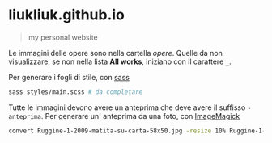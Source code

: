 # liukliuk.github.io

> my personal website

Le immagini delle opere sono nella cartella *opere*.
Quelle da non visualizzare, se non nella lista **All works**, iniziano con il carattere `_`.

Per generare i fogli di stile, con [sass]

```bash
sass styles/main.scss # da completare
```

Tutte le immagini devono avere un anteprima che deve avere il suffisso `-anteprima`.
Per generare un' anteprima da una foto, con [ImageMagick]

```bash
convert Ruggine-1-2009-matita-su-carta-58x50.jpg -resize 10% Ruggine-1-2009-matita-su-carta-58x50-anteprima.jpg
```

[sass]: http://sass-lang.com/
[ImageMagick]: http://www.imagemagick.org/
